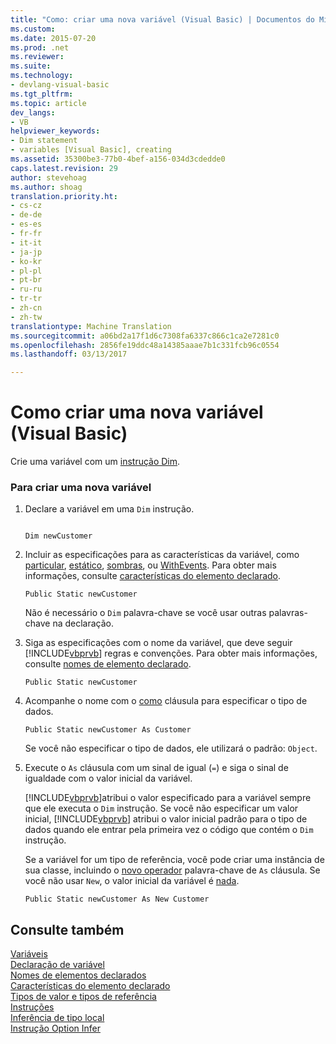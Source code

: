 ```yaml
---
title: "Como: criar uma nova variável (Visual Basic) | Documentos do Microsoft"
ms.custom: 
ms.date: 2015-07-20
ms.prod: .net
ms.reviewer: 
ms.suite: 
ms.technology:
- devlang-visual-basic
ms.tgt_pltfrm: 
ms.topic: article
dev_langs:
- VB
helpviewer_keywords:
- Dim statement
- variables [Visual Basic], creating
ms.assetid: 35300be3-77b0-4bef-a156-034d3cdedde0
caps.latest.revision: 29
author: stevehoag
ms.author: shoag
translation.priority.ht:
- cs-cz
- de-de
- es-es
- fr-fr
- it-it
- ja-jp
- ko-kr
- pl-pl
- pt-br
- ru-ru
- tr-tr
- zh-cn
- zh-tw
translationtype: Machine Translation
ms.sourcegitcommit: a06bd2a17f1d6c7308fa6337c866c1ca2e7281c0
ms.openlocfilehash: 2856fe19ddc48a14385aaae7b1c331fcb96c0554
ms.lasthandoff: 03/13/2017

---
```

# <a name="how-to-create-a-new-variable-visual-basic"></a>Como criar uma nova variável (Visual Basic)
Crie uma variável com um [instrução Dim](../../../../visual-basic/language-reference/statements/dim-statement.md).  
  
### <a name="to-create-a-new-variable"></a>Para criar uma nova variável  
  
1.  Declare a variável em uma `Dim` instrução.  
  
    ```  
  
    Dim newCustomer  
    ```  
  
2.  Incluir as especificações para as características da variável, como [particular](../../../../visual-basic/language-reference/modifiers/private.md), [estático](../../../../visual-basic/language-reference/modifiers/static.md), [sombras](../../../../visual-basic/language-reference/modifiers/shadows.md), ou [WithEvents](../../../../visual-basic/language-reference/modifiers/withevents.md). Para obter mais informações, consulte [características do elemento declarado](../../../../visual-basic/programming-guide/language-features/declared-elements/declared-element-characteristics.md).  
  
    ```  
    Public Static newCustomer  
    ```  
  
     Não é necessário o `Dim` palavra-chave se você usar outras palavras-chave na declaração.  
  
3.  Siga as especificações com o nome da variável, que deve seguir [!INCLUDE[vbprvb](../../../../csharp/programming-guide/concepts/linq/includes/vbprvb_md.md)] regras e convenções. Para obter mais informações, consulte [nomes de elemento declarado](../../../../visual-basic/programming-guide/language-features/declared-elements/declared-element-names.md).  
  
    ```  
    Public Static newCustomer  
    ```  
  
4.  Acompanhe o nome com o [como](../../../../visual-basic/language-reference/statements/as-clause.md) cláusula para especificar o tipo de dados.  
  
    ```  
    Public Static newCustomer As Customer  
    ```  
  
     Se você não especificar o tipo de dados, ele utilizará o padrão: `Object`.  
  
5.  Execute o `As` cláusula com um sinal de igual (`=`) e siga o sinal de igualdade com o valor inicial da variável.  
  
     [!INCLUDE[vbprvb](../../../../csharp/programming-guide/concepts/linq/includes/vbprvb_md.md)]atribui o valor especificado para a variável sempre que ele executa o `Dim` instrução. Se você não especificar um valor inicial, [!INCLUDE[vbprvb](../../../../csharp/programming-guide/concepts/linq/includes/vbprvb_md.md)] atribui o valor inicial padrão para o tipo de dados quando ele entrar pela primeira vez o código que contém o `Dim` instrução.  
  
     Se a variável for um tipo de referência, você pode criar uma instância de sua classe, incluindo o [novo operador](../../../../visual-basic/language-reference/operators/new-operator.md) palavra-chave de `As` cláusula. Se você não usar `New`, o valor inicial da variável é [nada](../../../../visual-basic/language-reference/nothing.md).  
  
    ```  
    Public Static newCustomer As New Customer  
    ```  
  
## <a name="see-also"></a>Consulte também  
 [Variáveis](../../../../visual-basic/programming-guide/language-features/variables/index.md)   
 [Declaração de variável](../../../../visual-basic/programming-guide/language-features/variables/variable-declaration.md)   
 [Nomes de elementos declarados](../../../../visual-basic/programming-guide/language-features/declared-elements/declared-element-names.md)   
 [Características do elemento declarado](../../../../visual-basic/programming-guide/language-features/declared-elements/declared-element-characteristics.md)   
 [Tipos de valor e tipos de referência](../../../../visual-basic/programming-guide/language-features/data-types/value-types-and-reference-types.md)   
 [Instruções](../../../../visual-basic/language-reference/statements/index.md)   
 [Inferência de tipo local](../../../../visual-basic/programming-guide/language-features/variables/local-type-inference.md)   
 [Instrução Option Infer](../../../../visual-basic/language-reference/statements/option-infer-statement.md)
